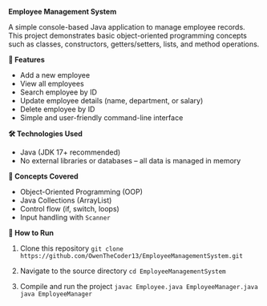  **Employee Management System**

A simple console-based Java application to manage employee records. This project demonstrates basic object-oriented programming concepts such as classes, constructors, getters/setters, lists, and method operations.

**🚀 Features**

- Add a new employee
- View all employees
- Search employee by ID
- Update employee details (name, department, or salary)
- Delete employee by ID
- Simple and user-friendly command-line interface

 **🛠️ Technologies Used**

- Java (JDK 17+ recommended)
- No external libraries or databases – all data is managed in memory

**🧠 Concepts Covered**

- Object-Oriented Programming (OOP)
- Java Collections (ArrayList)
- Control flow (if, switch, loops)
- Input handling with `Scanner`

**📝 How to Run**
1. Clone this repository 
```git clone https://github.com/OwenTheCoder13/EmployeeManagementSystem.git```

2. Navigate to the source directory
```cd EmployeeManagementSystem```

3. Compile and run the project
```javac Employee.java EmployeeManager.java```
```java EmployeeManager```
